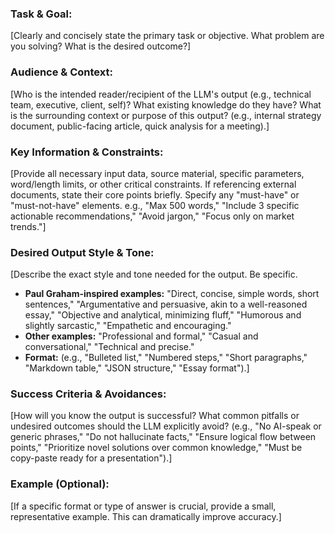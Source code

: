 ### Task & Goal:
[Clearly and concisely state the primary task or objective. What problem are you solving? What is the desired outcome?]

### Audience & Context:
[Who is the intended reader/recipient of the LLM's output (e.g., technical team, executive, client, self)? What existing knowledge do they have? What is the surrounding context or purpose of this output? (e.g., internal strategy document, public-facing article, quick analysis for a meeting).]

### Key Information & Constraints:
[Provide all necessary input data, source material, specific parameters, word/length limits, or other critical constraints. If referencing external documents, state their core points briefly. Specify any "must-have" or "must-not-have" elements. e.g., "Max 500 words," "Include 3 specific actionable recommendations," "Avoid jargon," "Focus only on market trends."]

### Desired Output Style & Tone:
[Describe the exact style and tone needed for the output. Be specific.
* **Paul Graham-inspired examples:** "Direct, concise, simple words, short sentences," "Argumentative and persuasive, akin to a well-reasoned essay," "Objective and analytical, minimizing fluff," "Humorous and slightly sarcastic," "Empathetic and encouraging."
* **Other examples:** "Professional and formal," "Casual and conversational," "Technical and precise."
* **Format:** (e.g., "Bulleted list," "Numbered steps," "Short paragraphs," "Markdown table," "JSON structure," "Essay format").]

### Success Criteria & Avoidances:
[How will you know the output is successful? What common pitfalls or undesired outcomes should the LLM explicitly avoid? (e.g., "No AI-speak or generic phrases," "Do not hallucinate facts," "Ensure logical flow between points," "Prioritize novel solutions over common knowledge," "Must be copy-paste ready for a presentation").]

### Example (Optional):
[If a specific format or type of answer is crucial, provide a small, representative example. This can dramatically improve accuracy.]
